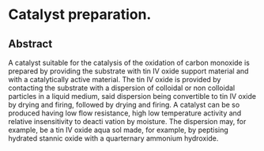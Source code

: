 # Catalyst preparation.

## Abstract
A catalyst suitable for the catalysis of the oxidation of carbon monoxide is prepared by providing the substrate with tin IV oxide support material and with a catalytically active material. The tin IV oxide is provided by contacting the substrate with a dispersion of colloidal or non colloidal particles in a liquid medium, said dispersion being convertible to tin IV oxide by drying and firing, followed by drying and firing. A catalyst can be so produced having low flow resistance, high low temperature activity and relative insensitivity to deacti vation by moisture. The dispersion may, for example, be a tin IV oxide aqua sol made, for example, by peptising hydrated stannic oxide with a quarternary ammonium hydroxide.